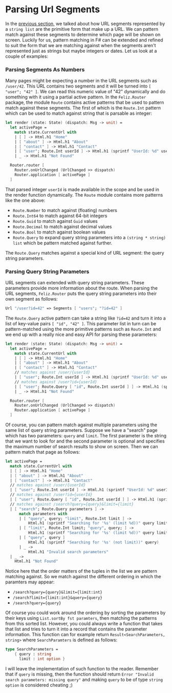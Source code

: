 # Parsing Url Segments

In the [previous section](routing), we talked about how URL segments represented by a `string list` are the primitive form that make up a URL. We can pattern match against these segments to determine which page will be shown on screen. Luckily for us, pattern matching in F# can be extended and refined to suit the form that we are matching against when the segments aren't represented just as strings but maybe integers or dates. Let us look at a couple of examples:

### Parsing Segments As Numbers

Many pages might be expecting a number in the URL segments such as `/user/42`. This URL contains two segments and it will be turned into `[ "user"; "42" ]`. We can read this numeric value of "42" dynamically and do something with it using a partial active pattern. In the `Feliz.Router` package, the module `Route` contains active patterns that be used to pattern match against these segments. The first of which is the `Route.Int` pattern which can be used to match against string that is parsable as integer:
```fsharp {highlight: [7]}
let render (state: State) (dispatch: Msg -> unit) =
  let activePage =
    match state.CurrentUrl with
    | [ ] -> Html.h1 "Home"
    | [ "about" ] -> Html.h1 "About"
    | [ "contact" ] -> Html.h1 "Contact"
    | [ "user"; Route.Int userId ] -> Html.h1 (sprintf "UserId: %d" userId)
    | _ -> Html.h1 "Not Found"

  Router.router [
    Router.onUrlChanged (UrlChanged >> dispatch)
    Router.application [ activePage ]
  ]
```
That parsed integer `userId` is made available in the scope and be used in the render function dynamically. The `Route` module contains more patterns like the one above:
 - `Route.Number` to match against (floating) numbers
 - `Route.Int64` to match against 64-bit integers
 - `Route.Guid` to match against `Guid` values
 - `Route.Decimal` to match against decimal values
 - `Route.Bool` to match against boolean values
 - `Route.Query` to expand query string parameters into a `(string * string) list` which be pattern matched against further.

The `Route.Query` matches against a special kind of URL segment: the query string parameters.

### Parsing Query String Parameters

URL segments can extended with query string parameters. These parameters provide more information about the route. When parsing the URL segments, `Feliz.Router` puts the query string parameters into their own segment as follows:
```fsharp
Url "/user?id=42" => Segments [ "users"; "?id=42" ]
```
The `Route.Query` active pattern can take a string like `?id=42` and turn it into a list of key-value pairs `[ "id", "42" ]`. This parameter list in turn can be pattern-matched using the more primitive patterns such as `Route.Int` and we end up with a really nice and easy API for parsing these parameters:
```fsharp {highlight: [10]}
let render (state: State) (dispatch: Msg -> unit) =
  let activePage =
    match state.CurrentUrl with
    | [ ] -> Html.h1 "Home"
    | [ "about" ] -> Html.h1 "About"
    | [ "contact" ] -> Html.h1 "Contact"
    // matches against /user/{userId}
    | [ "user"; Route.Int userId ] -> Html.h1 (sprintf "UserId: %d" userId)
    // matches against /user?id={userId}
    | [ "user"; Route.Query [ "id", Route.Int userId ] ] -> Html.h1 (sprintf "UserId: %d" userId)
    | _ -> Html.h1 "Not Found"

  Router.router [
    Router.onUrlChanged (UrlChanged >> dispatch)
    Router.application [ activePage ]
  ]
```
Of course, you can pattern match against multiple parameters using the same list of query string parameters. Suppose we have a "search" page which has two parameters: `query` and `limit`. The first parameter is the string that we want to look for and the second parameter is optional and specifies the maximum number of search results to show on screen. Then we can pattern match that page as follows:
```fsharp {highlight: ['11-20']}
let activePage =
  match state.CurrentUrl with
  | [ ] -> Html.h1 "Home"
  | [ "about" ] -> Html.h1 "About"
  | [ "contact" ] -> Html.h1 "Contact"
  // matches against /user/{userId}
  | [ "user"; Route.Int userId ] -> Html.h1 (sprintf "UserId: %d" userId)
  // matches against /user?id={userId}
  | [ "user"; Route.Query [ "id", Route.Int userId ] ] -> Html.h1 (sprintf "UserId: %d" userId)
  // matches against /search?query={query}&limit={limit}
  | [ "search"; Route.Query parameters ] ->
      match parameters with
      | [ "query", query; "limit", Route.Int limit ] ->
          Html.h1 (sprintf "Searching for '%s' (limit %d))" query limit)
      | [ "limit", Route.Int limit; "query", query; ] ->
          Html.h1 (sprintf "Searching for '%s' (limit %d))" query limit)
      | [ "query", query ]
          Html.h1 (sprintf "Searching for '%s' (not limit))" query)
      | _ ->
          Html.h1 "Invalid search parameters"
  | _ ->
    Html.h1 "Not Found"
```
Notice here that the order matters of the tuples in the list we are pattern matching against. So we match against the different ordering in which the paramters may appear:
 - `/search?query={query}&limit={limit:int}`
 - `/search?limit={limit:int}&query={query}`
 - `/search?query={query}`

Of course you could work around the ordering by sorting the parameters by their keys using `List.sortBy fst paramters`, then matching the patterns from this sorted list. However, you could always write a function that takes that list and tries to turn it into a record that contains the parameter information. This function can for example return `Result<SearchParameters, string>` where `SearchParamters` is defined as follows:
```fsharp
type SearchParameters =
    { query : string
      limit : int option }
```
I will leave the implementation of such function to the reader. Remember that if `query` is missing, then the function should return `Error "Invalid search parameters: missing query"` and making `query` to be of type `string option` is considered cheating ;)